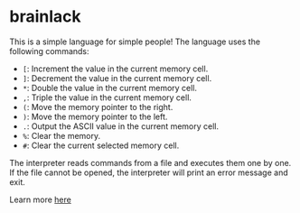 # brainlack

This is a simple language for simple people! The language uses the following commands:

- `[`: Increment the value in the current memory cell.
- `]`: Decrement the value in the current memory cell.
- `*`: Double the value in the current memory cell.
- `,`: Triple the value in the current memory cell.
- `(`: Move the memory pointer to the right.
- `)`: Move the memory pointer to the left.
- `.`: Output the ASCII value in the current memory cell.
- `%`: Clear the memory.
- `#`: Clear the current selected memory cell.

The interpreter reads commands from a file and executes them one by one. If the file cannot be opened, the interpreter will print an error message and exit.

Learn more [here](https://armature64.github.io/learn-brainlack/)
